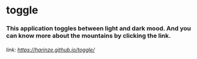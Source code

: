 # toggle

### This application toggles between light and dark mood. And you can know more about the mountains by clicking the link.
  
  ###### link: https://harinze.github.io/toggle/

